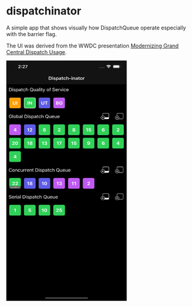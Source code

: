 # dispatchinator
A simple app that shows visually how DispatchQueue operate especially with the barrier flag.

The UI was derived from the WWDC presentation <a href="https://developer.apple.com/videos/play/wwdc2017/706/">Modernizing Grand Central Dispatch Usage</a>.
<div>
  <img align="center" src="mainscreen.png" alt="Main Screen screenshot" height="640" width="320">
</div>
